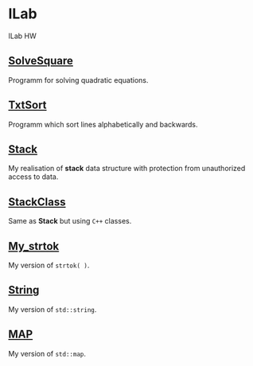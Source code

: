 # ILab
ILab HW

## [SolveSquare](https://github.com/Tako-San/ILab/tree/master/SolveSquare)

Programm for solving quadratic equations.

## [TxtSort](https://github.com/Tako-San/ILab/tree/master/TxtSort)

Programm which sort lines alphabetically and backwards.

## [Stack](https://github.com/Tako-San/ILab/tree/master/Stack)

My realisation of **stack** data structure with protection from unauthorized access to data.

## [StackClass](https://github.com/Tako-San/ILab/tree/master/StackClass)

Same as **Stack** but using ```C++``` classes.

## [My_strtok](https://github.com/Tako-San/ILab/tree/master/My_strtok)

My version of ```strtok( )```.

## [String](https://github.com/Tako-San/ILab/tree/master/String)

My version of ```std::string```.

## [MAP](https://github.com/Tako-San/ILab/tree/master/MAP)

My version of ```std::map```.



